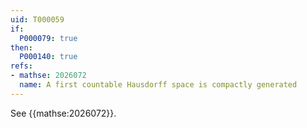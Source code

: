 ```yaml
---
uid: T000059
if:
  P000079: true
then:
  P000140: true
refs:
- mathse: 2026072
  name: A first countable Hausdorff space is compactly generated
---
```


See {{mathse:2026072}}.

